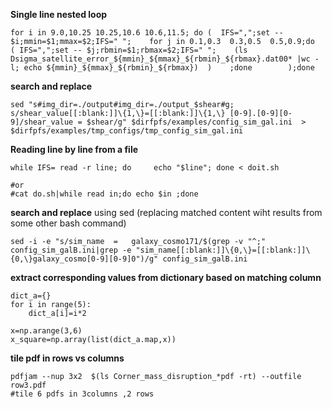**Single line nested loop**
```shell
for i in 9.0,10.25 10.25,10.6 10.6,11.5; do (  IFS=",";set -- $i;mmin=$1;mmax=$2;IFS=" ";    for j in 0.1,0.3  0.3,0.5  0.5,0.9;do   ( IFS=",";set -- $j;rbmin=$1;rbmax=$2;IFS=" ";    (ls Dsigma_satellite_error_${mmin}_${mmax}_${rbmin}_${rbmax}.dat00* |wc -l; echo ${mmin}_${mmax}_${rbmin}_${rbmax})  )    ;done        );done
```
**search and replace**
```shell
sed "s#img_dir=./output#img_dir=./output_$shear#g; s/shear_value[[:blank:]]\{1,\}=[[:blank:]]\{1,\} [0-9].[0-9][0-9]/shear_value = $shear/g" $dirfpfs/examples/config_sim_gal.ini  > $dirfpfs/examples/tmp_configs/tmp_config_sim_gal.ini
```

**Reading line by line from a file**
```shell
while IFS= read -r line; do     echo "$line"; done < doit.sh

#or
#cat do.sh|while read in;do echo $in ;done
```

**search and replace**
using sed (replacing matched content wiht results from some other bash command)
```shell
sed -i -e "s/sim_name  =   galaxy_cosmo171/$(grep -v "^;" config_sim_galB.ini|grep -e "sim_name[[:blank:]]\{0,\}=[[:blank:]]\{0,\}galaxy_cosmo[0-9][0-9]0")/g" config_sim_galB.ini
```

**extract corresponding values from dictionary based on matching column**
```
dict_a={}
for i in range(5):
    dict_a[i]=i*2

x=np.arange(3,6)
x_square=np.array(list(dict_a.map,x))
```

**tile pdf in rows vs columns**
```shell
pdfjam --nup 3x2  $(ls Corner_mass_disruption_*pdf -rt) --outfile row3.pdf
#tile 6 pdfs in 3columns ,2 rows
```





<!--- 
# How to write in Readme.md

README.md writing sytle [help](https://docs.github.com/en/get-started/writing-on-github/getting-started-with-writing-and-formatting-on-github/basic-writing-and-formatting-syntax#section-links)

**This is bold text**	This is bold text

*This text is italicized*	This text is italicized

~~This was mistaken text~~	This was mistaken text

**This text is _extremely_ important**	This text is extremely important

***All this text is important***	All this text is important
 --->
